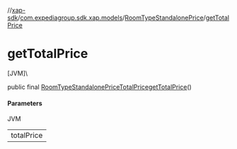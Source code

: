 //[xap-sdk](../../../index.md)/[com.expediagroup.sdk.xap.models](../index.md)/[RoomTypeStandalonePrice](index.md)/[getTotalPrice](get-total-price.md)

# getTotalPrice

[JVM]\

public final [RoomTypeStandalonePriceTotalPrice](../-room-type-standalone-price-total-price/index.md)[getTotalPrice](get-total-price.md)()

#### Parameters

JVM

| |
|---|
| totalPrice |
